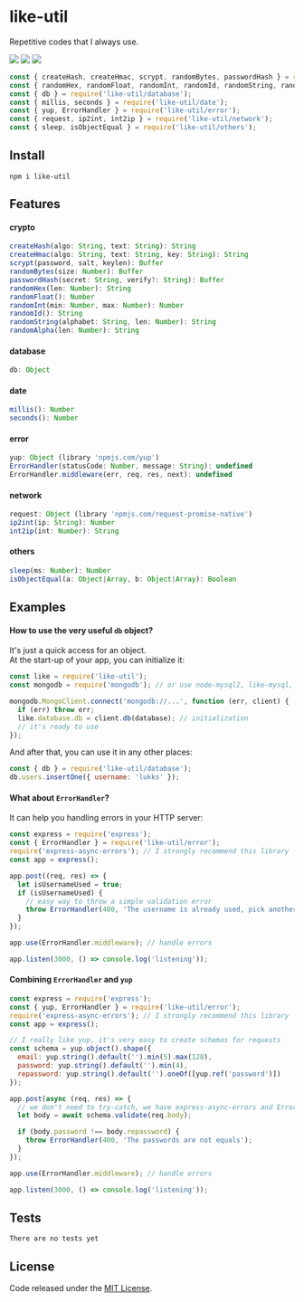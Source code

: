 # like-util

Repetitive codes that I always use.

![](https://img.shields.io/npm/v/like-util.svg) ![](https://img.shields.io/npm/dt/like-util.svg) ![](https://img.shields.io/github/license/LuKks/like-util.svg)

```javascript
const { createHash, createHmac, scrypt, randomBytes, passwordHash } = require('like-util/crypto');
const { randomHex, randomFloat, randomInt, randomId, randomString, randomAlpha } = require('like-util/crypto');
const { db } = require('like-util/database');
const { millis, seconds } = require('like-util/date');
const { yup, ErrorHandler } = require('like-util/error');
const { request, ip2int, int2ip } = require('like-util/network');
const { sleep, isObjectEqual } = require('like-util/others');
```

## Install
```
npm i like-util
```

## Features
#### crypto
```javascript
createHash(algo: String, text: String): String
createHmac(algo: String, text: String, key: String): String
scrypt(password, salt, keylen): Buffer
randomBytes(size: Number): Buffer
passwordHash(secret: String, verify?: String): Buffer
randomHex(len: Number): String
randomFloat(): Number
randomInt(min: Number, max: Number): Number
randomId(): String
randomString(alphabet: String, len: Number): String
randomAlpha(len: Number): String
```

#### database
```javascript
db: Object
```

#### date
```javascript
millis(): Number
seconds(): Number
```

#### error
```javascript
yup: Object (library 'npmjs.com/yup')
ErrorHandler(statusCode: Number, message: String): undefined
ErrorHandler.middleware(err, req, res, next): undefined
```

#### network
```javascript
request: Object (library 'npmjs.com/request-promise-native')
ip2int(ip: String): Number
int2ip(int: Number): String
```

#### others
```javascript
sleep(ms: Number): Number
isObjectEqual(a: Object|Array, b: Object|Array): Boolean
```

## Examples
#### How to use the very useful `db` object?
It's just a quick access for an object.\
At the start-up of your app, you can initialize it:
```javascript
const like = require('like-util');
const mongodb = require('mongodb'); // or use node-mysql2, like-mysql, etc

mongodb.MongoClient.connect('mongodb://...', function (err, client) {
  if (err) throw err;
  like.database.db = client.db(database); // initialization
  // it's ready to use
});

```
And after that, you can use it in any other places:
```javascript
const { db } = require('like-util/database');
db.users.insertOne({ username: 'lukks' });
```

#### What about `ErrorHandler`?
It can help you handling errors in your HTTP server:
```javascript
const express = require('express');
const { ErrorHandler } = require('like-util/error');
require('express-async-errors'); // I strongly recommend this library
const app = express();

app.post((req, res) => {
  let isUsernameUsed = true;
  if (isUsernameUsed) {
    // easy way to throw a simple validation error
    throw ErrorHandler(400, 'The username is already used, pick another one');
  }
});

app.use(ErrorHandler.middleware); // handle errors

app.listen(3000, () => console.log('listening'));
```

#### Combining `ErrorHandler` and `yup`
```javascript
const express = require('express');
const { yup, ErrorHandler } = require('like-util/error');
require('express-async-errors'); // I strongly recommend this library
const app = express();

// I really like yup, it's very easy to create schemas for requests
const schema = yup.object().shape({
  email: yup.string().default('').min(5).max(128),
  password: yup.string().default('').min(4),
  repassword: yup.string().default('').oneOf([yup.ref('password')])
});

app.post(async (req, res) => {
  // we don't need to try-catch, we have express-async-errors and ErrorHandler
  let body = await schema.validate(req.body);

  if (body.password !== body.repassword) {
    throw ErrorHandler(400, 'The passwords are not equals');
  }
});

app.use(ErrorHandler.middleware); // handle errors

app.listen(3000, () => console.log('listening'));
```

## Tests
```
There are no tests yet
```

## License
Code released under the [MIT License](https://github.com/LuKks/like-util/blob/master/LICENSE).
